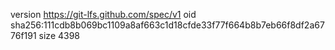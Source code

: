 version https://git-lfs.github.com/spec/v1
oid sha256:111cdb8b069bc1109a8af663c1d18cfde33f77f664b8b7eb66f8df2a6776f191
size 4398
